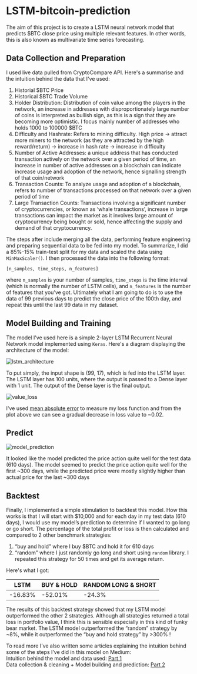 # LSTM-bitcoin-prediction
The aim of this project is to create a LSTM neural network model that predicts $BTC close price using multiple relevant features. In other words, this is also known as multivariate time series forecasting.

<h2>Data Collection and Preparation</h2>

I used live data pulled from CryptoCompare API. Here's a summarise and the intuition behind the data that I've used:


1. Historial $BTC Price
2. Historical $BTC Trade Volume
3. Holder Distribution: Distribution of coin value among the players in the network, an increase in addresses with disproportionately large number of coins is interpreted as bullish sign, as this is a sign that they are becoming more optimistic. I focus mainly number of addresses who holds 1000 to 100000 $BTC
4. Difficulty and Hashrate: Refers to mining difficulty. High price -> attract more miners to the network (as they are attracted by the high reward/return) -> increase in hash rate -> increase in difficulty
5. Number of Active Addresses: a unique address that has conducted transaction actively on the network over a given period of time, an increase in number of active addresses on a blockchain can indicate increase usage and adoption of the network, hence signalling strength of that coin/network
6. Transaction Counts: To analyze usage and adoption of a blockchain, refers to number of transactions processed on that network over a given period of time
7. Large Transaction Counts: Transactions involving a significant number of cryptocurrencies, or known as ‘whale transactions’, increase in large transactions can impact the market as it involves large amount of cryptocurrency being bought or sold, hence affecting the supply and demand of that cryptocurrency.

The steps after include merging all the data, performing feature engineering and preparing sequential data to be fed into my model. To summarize, I did a 85%-15% train-test split for my data and scaled the data using `MinMaxScaler()`. I then processed the data into the following format:

````
[n_samples, time_steps, n_features]
`````

where `n_samples` is your number of samples, `time_steps` is the time interval (which is normally the number of LSTM cells), and `n_features` is the number of features that you’ve got. Ultimately what I am going to do is to use the data of 99 previous days to predict the close price of the 100th day, and repeat this until the last 99 data in my dataset.

<h2>Model Building and Training</h2>

The model I've used here is a simple 2-layer LSTM Recurrent Neural Network model implemented using `Keras`. Here's a diagram displaying the architecture of the model:

![lstm_architecture](https://github.com/owaikien/LSTM-bitcoin-prediction/assets/95358608/9bae97a9-2354-4a1d-b916-ce1ee35bd0a1)

To put simply, the input shape is (99, 17), which is fed into the LSTM layer. The LSTM layer has 100 units, where the output is passed to a Dense layer with 1 unit. The output of the Dense layer is the final output.

![value_loss](https://github.com/owaikien/LSTM-bitcoin-prediction/assets/95358608/234d3ac4-827c-4777-a68f-aeb4ce3e1081)

I've used [mean absolute error](https://en.wikipedia.org/wiki/Mean_absolute_error) to measure my loss function and from the plot above we can see a gradual decrease in loss value to ~0.02.

<h2>Predict</h2>

![model_prediction](https://github.com/owaikien/LSTM-bitcoin-prediction/assets/95358608/7f549192-710a-45b8-9e70-6c237e89841b)

It looked like the model predicted the price action quite well for the test data (610 days). The model seemed to predict the price action quite well for the first ~300 days, while the predicted price were mostly slightly higher than actual price for the last ~300 days

<h2>Backtest</h2>
Finally, I implemented a simple stimulation to backtest this model. How this works is that I will start with $10,000 and for each day in my test data (610 days), I would use my model’s prediction to determine if I wanted to go long or go short. The percentage of the total profit or loss is then calculated and compared to 2 other benchmark strategies: 

1. “buy and hold” where I buy $BTC and hold it for 610 days
2. “random” where I just randomly go long and short using `random` library. I repeated this strategy for 50 times and get its average return. 

Here's what I got:

| LSTM | BUY & HOLD | RANDOM LONG & SHORT |
| ------------ | ----- | ------------------ |
| -16.83% | -52.01% | -24.3% |

The results of this backtest strategy showed that my LSTM model outperformed the other 2 strategies. Although all strategies returned a total loss in portfolio value, I think this is sensible especially in this kind of funky bear market. The LSTM model outperformed the “random” strategy by ~8%, while it outperformed the “buy and hold strategy” by >300% !

To read more I’ve also written some articles explaining the intuition behind some of the steps I’ve did in this model on Medium: <br>
Intuition behind the model and data used: [Part 1](https://medium.com/@kienong2000/using-multiple-features-to-predict-bitcoin-close-price-multivariate-time-series-forecasting-with-e43cb5da63b1) <br>
Data collection & cleaning + Model building and prediction: [Part 2](https://medium.com/@kienong2000/using-multiple-features-to-predict-bitcoin-close-price-multivariate-time-series-forecasting-with-e4ecd2a4e008)
